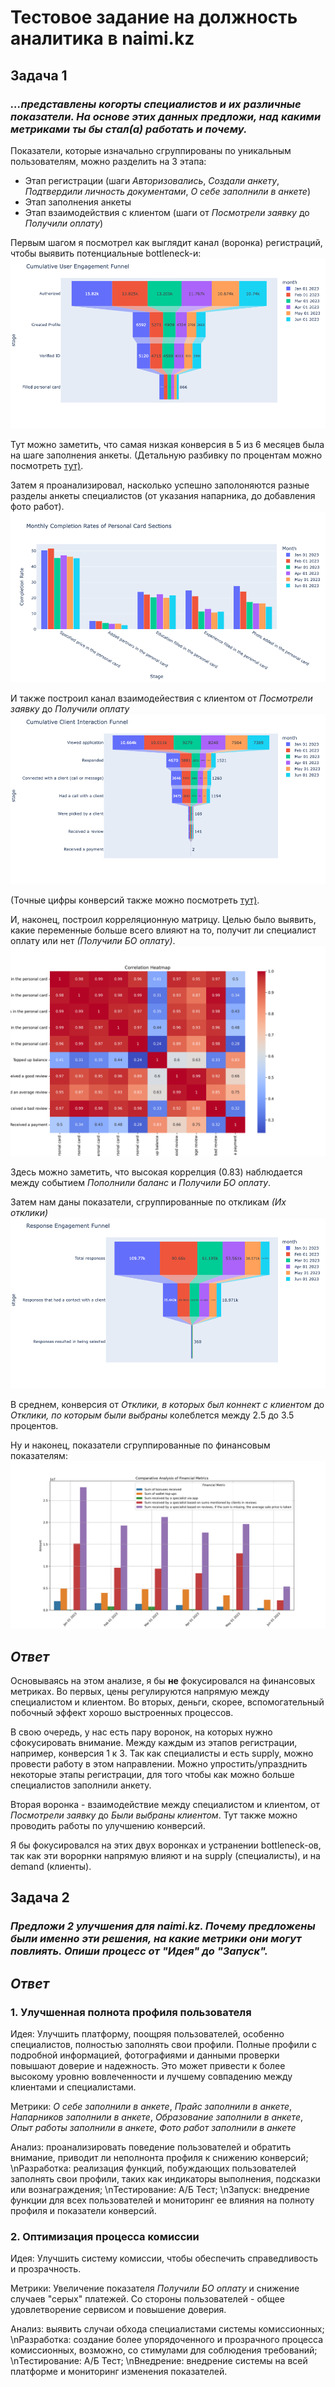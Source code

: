 # Тестовое задание на должность аналитика в naimi.kz
## Задача 1
### _...представлены когорты специалистов и их различные показатели. На основе этих данных предложи, над какими метриками ты бы стал(а) работать и почему._
Показатели, которые изначально сгруппированы по уникальным пользователям, можно разделить на 3 этапа:
  * Этап регистрации (шаги _Авторизовались_,	_Создали анкету_,	_Подтвердили личность документами_,	_О себе заполнили в анкете_)
  * Этап заполнения анкеты
  * Этап взаимодействия с клиентом (шаги от _Посмотрели заявку_ до _Получили оплату_)

Первым шагом я посмотрел как выглядит канал (воронка) регистраций, чтобы выявить потенциальные bottleneck-и:
[![Этап регитсрации](https://github.com/alibek-git/naimi.kz/blob/main/media/user-engagement-funnel.png)](https://github.com/alibek-git/naimi.kz/blob/main/naimi.kz.ipynb)

Тут можно заметить, что самая низкая конверсия в 5 из 6 месяцев была на шаге заполнения анкеты. (Детальную разбивку по процентам можно посмотреть <a href="https://github.com/alibek-git/naimi.kz/blob/main/naimi.kz.ipynb" target="_blank">тут)</a>.

Затем я проанализировал, насколько успешно заполоняются разные разделы анкеты специалистов (от указания напарника, до добавления фото работ).
[![Этап заполнения анкеты](https://github.com/alibek-git/naimi.kz/blob/main/media/form-completion-rates.png)](https://github.com/alibek-git/naimi.kz/blob/main/naimi.kz.ipynb)

И также построил канал взаимодейествия с клиентом от _Посмотрели заявку_ до _Получили оплату_
[![Этапы взаимодействия с клиентом](https://github.com/alibek-git/naimi.kz/blob/main/media/client-interaction-funnel.png)](https://github.com/alibek-git/naimi.kz/blob/main/naimi.kz.ipynb)

(Точные цифры конверсий также можно посмотреть <a href="https://github.com/alibek-git/naimi.kz/blob/main/naimi.kz.ipynb" target="_blank">тут)</a>.

И, наконец, построил корреляционную матрицу. Целью было выявить, какие переменные больше всего влияют на то, получит ли специалист оплату или нет _(Получили БО оплату)_.
[![Корреляционная матрица](https://github.com/alibek-git/naimi.kz/blob/main/media/correlation_heatmap.png)](https://github.com/alibek-git/naimi.kz/blob/main/naimi.kz.ipynb)

Здесь можно заметить, что высокая коррелция (0.83) наблюдается между событием _Пополнили баланс_ и _Получили БО оплату_.

Затем нам даны показатели, сгруппированные по откликам _(Их отклики)_
[![Конверсия  откликов](https://github.com/alibek-git/naimi.kz/blob/main/media/response-engagement-funnel.png)](https://github.com/alibek-git/naimi.kz/blob/main/naimi.kz.ipynb)

В среднем, конверсия от _Отклики, в которых был коннект с клиентом_ до _Отклики, по которым были выбраны_ колеблется между 2.5 до 3.5 процентов.

Ну и наконец, показатели сгруппированные по финансовым показателям:
[![Деньги](https://github.com/alibek-git/naimi.kz/blob/main/media/financials.png)](https://github.com/alibek-git/naimi.kz/blob/main/naimi.kz.ipynb)

## _Ответ_
Основываясь на этом анализе, я бы __не__ фокусировался на финансовых метриках. Во первых, цены регулируются напрямую между специалистом и клиентом. Во вторых, деньги, скорее, вспомогательный побочный эффект хорошо выстроенных процессов.

В свою очередь, у нас есть пару воронок, на которых нужно сфокусировать внимание. Между каждым из этапов регистрации, например, конверсия 1 к 3. Так как специалисты и есть supply, можно провести работу в этом направлении. Можно упростить/упразднить некоторые этапы регистрации, для того чтобы как можно больше специалистов заполнили анкету.

Вторая воронка - взаимодействие между специалистом и клиентом, от _Посмотрели заявку_ до _Были выбраны клиентом_. Тут также можно проводить работы по улучшению конверсий.

 Я бы фокусировался на этих двух воронках и устранении bottleneck-ов, так как эти ворорнки напрямую влияют и на supply (специалисты), и на demand (клиенты).



## Задача 2
### _Предложи 2 улучшения для naimi.kz. Почему предложены были именно эти решения, на какие метрики они могут повлиять. Опиши процесс от "Идея" до "Запуск"._
## _Ответ_
### 1. Улучшенная полнота профиля пользователя
Идея: Улучшить платформу, поощряя пользователей, особенно специалистов, полностью заполнять свои профили.
Полные профили с подробной информацией, фотографиями и данными проверки повышают доверие и надежность. Это может привести к более высокому уровню вовлеченности и лучшему совпадению между клиентами и специалистами.

Метрики: _О себе заполнили в анкете_,	_Прайс заполнили в анкете_,	_Напарников заполнили в анкете_,	_Образование заполнили в анкете_,	_Опыт работы заполнили в анкете_,	_Фото работ заполнили в анкете_

Анализ: проанализировать поведение пользователей и обратить внимание, приводит ли неполнонта профиля к снижению конверсий;
\nРазработка: реализация функций, побуждающих пользователей заполнять свои профили, таких как индикаторы выполнения, подсказки или вознаграждения;
\nТестирование: А/Б Тест;
\nЗапуск: внедрение функции для всех пользователей и мониторинг ее влияния на полноту профиля и показатели конверсий.

### 2. Оптимизация процесса комиссии
Идея: Улучшить систему комиссии, чтобы обеспечить справедливость и прозрачность.

Метрики: Увеличение показателя _Получили БО оплату_ и снижение случаев "серых" платежей. Со стороны пользователей - общее удовлетворение сервисом и повышение доверия.

Анализ: выявить случаи обхода специалистами системы комиссионных;
\nРазработка: создание более упорядоченного и прозрачного процесса комиссионных, возможно, со стимулами для соблюдения требований;
\nТестирование: А/Б Тест;
\nВнедрение: внедрение системы на всей платформе и мониторинг изменения показателей.
